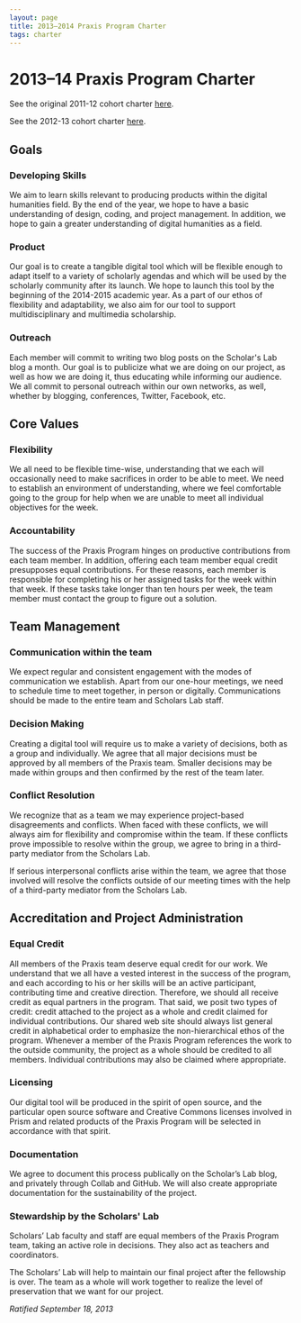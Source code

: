 ```yaml
---
layout: page
title: 2013–2014 Praxis Program Charter
tags: charter
---
```


# 2013–14 Praxis Program Charter

See the original 2011-12 cohort charter [here](/charter/charter-2011-2012.html).

See the 2012-13 cohort charter [here](/charter-2012-2013.html).

## Goals

### Developing Skills
We aim to learn skills relevant to producing products within the digital humanities field. By the end of the year, we hope to have a basic understanding of design, coding, and project management. In addition, we hope to gain a greater understanding of digital humanities as a field.

### Product
Our goal is to create a tangible digital tool which will be flexible enough to adapt itself to a variety of scholarly agendas and which will be used by the scholarly community after its launch.  We hope to launch this tool by the beginning of the 2014-2015 academic year.  As a part of our ethos of flexibility and adaptability, we also aim for our tool to support multidisciplinary and multimedia scholarship.

### Outreach
Each member will commit to writing two blog posts on the Scholar's Lab blog a month.  Our goal is to publicize what we are doing on our project, as well as how we are doing it, thus educating while informing our audience.  We all commit to personal outreach within our own networks, as well, whether by blogging, conferences, Twitter, Facebook, etc.  

## Core Values

### Flexibility
We all need to be flexible time-wise, understanding that we each will occasionally need to make sacrifices in order to be able to meet.  We need to establish an environment of understanding, where we feel comfortable going to the group for help when we are unable to meet all individual objectives for the week.

### Accountability
The success of the Praxis Program hinges on productive contributions from each team member. In addition, offering each team member equal credit presupposes equal contributions. For these reasons, each member is responsible for completing his or her assigned tasks for the week within that week. If these tasks take longer than ten hours per week, the team member must contact the group to figure out a solution.

## Team Management

### Communication within the team
We expect regular and consistent engagement with the modes of communication we establish.  Apart from our one-hour meetings, we need to schedule time to meet together, in person or digitally.  Communications should be made to the entire team and Scholars Lab staff.

### Decision Making
Creating a digital tool will require us to make a variety of decisions, both as a group and individually. We agree that all major decisions must be approved by all members of the Praxis team. Smaller decisions may be made within groups and then confirmed by the rest of the team later.

### Conflict Resolution
We recognize that as a team we may experience project-based disagreements and conflicts. When faced with these conflicts, we will always aim for flexibility and compromise within the team. If these conflicts prove impossible to resolve within the group, we agree to bring in a third-party mediator from the Scholars Lab.

If serious interpersonal conflicts arise within the team, we agree that those involved will resolve the conflicts outside of our meeting times with the help of a third-party mediator from the Scholars Lab.

## Accreditation and Project Administration
### Equal Credit
All members of the Praxis team deserve equal credit for our work. We understand that we all have a vested interest in the success of the program, and each according to his or her skills will be an active participant, contributing time and creative direction. Therefore, we should all receive credit as equal partners in the program. That said, we posit two types of credit: credit attached to the project as a whole and credit claimed for individual contributions. Our shared web site should always list general credit in alphabetical order to emphasize the non-hierarchical ethos of the program. Whenever a member of the Praxis Program references the work to the outside community, the project as a whole should be credited to all members. Individual contributions may also be claimed where appropriate.

### Licensing
Our digital tool will be produced in the spirit of open source, and the particular open source software and Creative Commons licenses involved in Prism and related products of the Praxis Program will be selected in accordance with that spirit.

### Documentation
We agree to document this process publically on the Scholar’s Lab blog, and privately through Collab and GitHub. We will also create appropriate documentation for the sustainability of the project.

### Stewardship by the Scholars' Lab
Scholars’ Lab faculty and staff are equal members of the Praxis Program team, taking an active role in decisions. They also act as teachers and coordinators. 

The Scholars’ Lab will help to maintain our final project after the fellowship is over.  The team as a whole will work together to realize the level of preservation that we want for our project.

*Ratified September 18, 2013*

[praxis-wiki]: https://github.com/scholarslab/praxis/wiki

